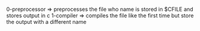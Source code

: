 0-preprocessor => preprocesses the file who name is stored in $CFILE and stores output in c
1-compiler => compiles the file like the first time but store the output with a different name